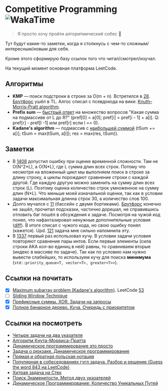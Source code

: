 # Competitive Programming ![WakaTime](https://wakatime.com/badge/user/3dffa020-4a1a-4dcc-8526-a337c2321c39/project/68016cf3-c5b4-4085-b9fa-85bf43920f0f.svg?style=flat-square)

> Я просто хочу пройти алгоритмический собес 🥺

Тут будут какие-то заметки, когда я столкнусь с чем-то сложным/интересным/новым для себя.

Кроме этого сформирую базу ссылок того что читал/смотрел/изучал.

На текущий момент основная платформа LeetCode.

## Алгоритмы

- **KMP** — поиск подстроки в строке за O(m + n). Встретился в [28](https://github.com/MarshalX/LeetCode/blob/6b2a5be0d03e7b7219645f8841f24beba80f036c/main.cpp). [Брутфорс](https://github.com/MarshalX/LeetCode/blob/614c1ef638e04804b348ad9463c20f4e8378e32f/main.cpp) ушёл в TL. Алгос списал с псевдокода на вики: [Knuth–Morris–Pratt algorithm](https://en.wikipedia.org/wiki/Knuth%E2%80%93Morris%E2%80%93Pratt_algorithm).
- **Prefix sum** — [быстрый ответ](https://github.com/MarshalX/LeetCode/blob/b86ddc27fc22820f2fc1d3e4008ddc2c2471e454/main.cpp) на множество вопросов "Какая сумма на подмассиве от L до R?" (pref[0] = a[0]; pref[i] = pref[i - 1] + a[i]. Q: pref[r] - pref[l -1] или pref[r] если l == 0).
- **Kadane's algorithm** — подмассив с [наибольшей суммой](https://github.com/MarshalX/LeetCode/blob/7ab975a6852e5a156f724c54e15bbf8316dcc0d7/main.cpp) (tSum += a[i]; tSum = max(tSum, a[i]); res = max(res, tSum)).

## Заметки

- В [1408](https://github.com/MarshalX/LeetCode/blob/58a7bf680ee220d3f61ae5646616178f0f790ddc/main.cpp) допустил ошибку при оценке временной сложности. Там не O(N^2\*L), а O(N\*L), где L сумма длин всех строк. Потому что несмотря на вложенный цикл мы выполняем поиск в строке за длину строку, а циклы порождают сравнение строки с каждой другой. Где каждую другую можно заменить на сумму длин всех строк (L). Поэтому оценка количество строк умноженное на сумму длин (N*L). Что меньше моей изначальной оценки, так как в условии задачи максимальная длинна строк 30, а количество слов 100.
- Долго мучался с [11](https://github.com/MarshalX/LeetCode/blob/f96b815b378244118cc62b853dd1bc79579aad16/main.cpp) (бассейн с двумя бортиками). [Брутфорс](https://github.com/MarshalX/LeetCode/blob/eea774a355ef010ab415128eb5095d2616fdc5d6/main.cpp) конечно не зашёл, прочитал подсказки, частично дорешал, не справившись отловить баг пошёл в обсуждения к задаче. Посмотря на чужой код понял, что нафантазировал ненужные дополнительные условия ([diff](https://github.com/MarshalX/LeetCode/commit/f96b815b378244118cc62b853dd1bc79579aad16#diff-608d8de3fba954c50110b6d7386988f27295de845e9d7174e40095ba5efcf1bb)). В итоге списал с чужого кода, но свою ошибку понял (кажется). Upd. [121](https://github.com/MarshalX/competitive-programming/blob/3996845fd582109d7b4cfe1a8d2db40e7bc8a615/main.cpp) задача мне сильно напомнила эту.
- В [1337](https://github.com/MarshalX/competitive-programming/blob/1f8a3934f4e0e50da6c3330208279d819da8652c/main.cpp) первый раз использовал кучу. В условии задачи условия повторяют сравнение пары интов. Если первые элементы (сила строки AKA кол-во единиц в ней) равны, то сравниваем вторые (индекс в массиве по задаче). Так как по условию нам нужно вывести слабейших, то используем кучу для поиска **минимума** (`std::priority_queue<T, vector<T>, greater<T>>`).

## Ссылки на почитать
- [x] [Maximum subarray problem (Kadane's algorithm)](https://en.wikipedia.org/wiki/Maximum_subarray_problem). LeetCode [53](https://leetcode.com/problems/maximum-subarray/)
- [ ] [Sliding Window Technique](https://quanticdev.com/algorithms/dynamic-programming/sliding-window/)
- [x] [Префиксные суммы. XOR. Задачи на запросы](https://brestprog.by/topics/prefixsums/)
- [x] [Полное бинарное дерево. Куча. Очередь с приоритетом](https://brestprog.by/topics/heap/)

## Ссылки на посмотреть
- [Четыре задачи на два указателя](https://youtu.be/MyWNZJ10zIU)
- [Алгоритм Кнута-Морриса-Пратта](https://youtu.be/7g-WEBj3igk)
- [Динамическое программирование это просто](https://youtu.be/GOF4VUi4nGU)
- [Задача о рюкзаке. Динамическое программирование](https://youtu.be/AgM-w6QuIHQ)
- [Прямая и обратная польская нотация](https://youtu.be/sC566vzV9B0)
- [Популярная в собеседованиях гугл задача. Разбор и решение (Guess the word 843 на LeetCode)](https://youtu.be/pJNd7AzIWGc)
- [Хитрая задача на Стек](https://youtu.be/-59FbGWsCgI)
- [Поиск Знаменитости. Метод двух указателей](https://youtu.be/xGvQN_g-JCI)
- [Динамическое Программирование: Количество Уникальных Путей](https://youtu.be/GhiRlhPlJ9Q)